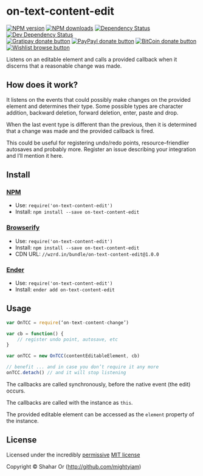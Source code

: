 
<!-- TITLE/ -->

# on-text-content-edit

<!-- /TITLE -->


<!-- BADGES/ -->

[![NPM version](https://img.shields.io/npm/v/on-text-content-edit.svg)](https://npmjs.org/package/on-text-content-edit "View this project on NPM")
[![NPM downloads](https://img.shields.io/npm/dm/on-text-content-edit.svg)](https://npmjs.org/package/on-text-content-edit "View this project on NPM")
[![Dependency Status](https://img.shields.io/david/mightyiam/on-text-content-edit.svg)](https://david-dm.org/mightyiam/on-text-content-edit)
[![Dev Dependency Status](https://img.shields.io/david/dev/mightyiam/on-text-content-edit.svg)](https://david-dm.org/mightyiam/on-text-content-edit#info=devDependencies)<br/>
[![Gratipay donate button](https://img.shields.io/gratipay/mightyiam.svg)](https://www.gratipay.com/mightyiam/ "Donate weekly to this project using Gratipay")
[![PayPayl donate button](https://img.shields.io/badge/paypal-donate-yellow.svg)](https://www.paypal.com/cgi-bin/webscr?cmd=_s-xclick&hosted_button_id=RAKMT86PEJWGC "Donate once-off to this project using Paypal")
[![BitCoin donate button](https://img.shields.io/badge/bitcoin-donate-yellow.svg)](https://www.coinbase.com/checkouts/d7a8160dbfe9f9779ee31005dbc34294?c=opensource "Donate once-off to this project using BitCoin")
[![Wishlist browse button](https://img.shields.io/badge/wishlist-donate-yellow.svg)](http://amzn.com/w/3W0TRAPGDI8DA "Buy an item on our wishlist for us")

<!-- /BADGES -->


<!-- DESCRIPTION/ -->

Listens on an editable element and calls a provided callback when it
discerns that a reasonable change was made.

<!-- /DESCRIPTION -->


## How does it work?
It listens on the events that could possibly make changes on the
provided element and determines their type. Some possible types are
character addition, backward deletion, forward deletion, enter, paste
and drop.

When the last event type is different than the previous, then it is
determined that a change was made and the provided callback is fired.

This could be useful for registering undo/redo points, resource–friendlier
autosaves and probably more. Register an issue describing your
integration and I’ll mention it here.

<!-- INSTALL/ -->

## Install

### [NPM](http://npmjs.org/)
- Use: `require('on-text-content-edit')`
- Install: `npm install --save on-text-content-edit`

### [Browserify](http://browserify.org/)
- Use: `require('on-text-content-edit')`
- Install: `npm install --save on-text-content-edit`
- CDN URL: `//wzrd.in/bundle/on-text-content-edit@1.0.0`

### [Ender](http://ender.jit.su/)
- Use: `require('on-text-content-edit')`
- Install: `ender add on-text-content-edit`

<!-- /INSTALL -->


## Usage
``` javascript
var OnTCC = require(‘on-text-content-change’)

var cb = function() {
    // register undo point, autosave, etc
}

var onTCC = new OnTCC(contentEditableElement, cb)

// benefit ... and in case you don’t require it any more
onTCC.detach() // and it will stop listening
```

The callbacks are called synchronously, before the native event (the edit)
occurs.

The callbacks are called with the instance as `this`.

The provided editable element can be accessed as the `element` property of
the instance.

<!-- LICENSE/ -->

## License

Licensed under the incredibly [permissive](http://en.wikipedia.org/wiki/Permissive_free_software_licence) [MIT license](http://creativecommons.org/licenses/MIT/)

Copyright &copy; Shahar Or (http://github.com/mightyiam)

<!-- /LICENSE -->


